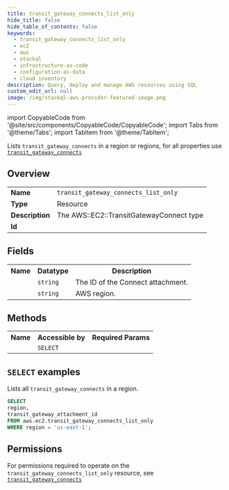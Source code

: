```yaml
---
title: transit_gateway_connects_list_only
hide_title: false
hide_table_of_contents: false
keywords:
  - transit_gateway_connects_list_only
  - ec2
  - aws
  - stackql
  - infrastructure-as-code
  - configuration-as-data
  - cloud inventory
description: Query, deploy and manage AWS resources using SQL
custom_edit_url: null
image: /img/stackql-aws-provider-featured-image.png
---
```


import CopyableCode from '@site/src/components/CopyableCode/CopyableCode';
import Tabs from '@theme/Tabs';
import TabItem from '@theme/TabItem';

Lists <code>transit_gateway_connects</code> in a region or regions, for all properties use <a href="/services/serviceName/transit_gateway_connects/"><code>transit_gateway_connects</code></a>

## Overview
<table>
<tbody>
<tr><td><b>Name</b></td><td><code>transit_gateway_connects_list_only</code></td></tr>
<tr><td><b>Type</b></td><td>Resource</td></tr>
<tr><td><b>Description</b></td><td>The AWS::EC2::TransitGatewayConnect type</td></tr>
<tr><td><b>Id</b></td><td><CopyableCode code="aws.ec2.transit_gateway_connects_list_only" /></td></tr>
</tbody>
</table>

## Fields
<table>
<tbody>
<tr><th>Name</th><th>Datatype</th><th>Description</th></tr><tr><td><CopyableCode code="transit_gateway_attachment_id" /></td><td><code>string</code></td><td>The ID of the Connect attachment.</td></tr>
<tr><td><CopyableCode code="region" /></td><td><code>string</code></td><td>AWS region.</td></tr>
</tbody>
</table>

## Methods

<table>
<tbody>
  <tr>
    <th>Name</th>
    <th>Accessible by</th>
    <th>Required Params</th>
  </tr>
  <tr>
    <td><CopyableCode code="list_resources" /></td>
    <td><code>SELECT</code></td>
    <td><CopyableCode code="region" /></td>
  </tr>
</tbody>
</table>

## `SELECT` examples
Lists all <code>transit_gateway_connects</code> in a region.
```sql
SELECT
region,
transit_gateway_attachment_id
FROM aws.ec2.transit_gateway_connects_list_only
WHERE region = 'us-east-1';
```


## Permissions

For permissions required to operate on the <code>transit_gateway_connects_list_only</code> resource, see <a href="/services/ec2/transit_gateway_connects/#permissions"><code>transit_gateway_connects</code></a>

